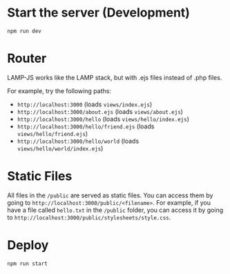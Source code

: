 
# Start the server (Development)

```
npm run dev
```

# Router

LAMP-JS works like the LAMP stack, but with .ejs files instead of .php files.

For example, try the following paths:
* `http://localhost:3000` (loads `views/index.ejs`)
* `http://localhost:3000/about.ejs` (loads `views/about.ejs`) 
* `http://localhost:3000/hello` (loads `views/hello/index.ejs`)
* `http://localhost:3000/hello/friend.ejs` (loads `views/hello/friend.ejs`)
* `http://localhost:3000/hello/world` (loads `views/hello/world/index.ejs`)

# Static Files

All files in the `/public` are served as static files. You can access them by going to `http://localhost:3000/public/<filename>`. For example, if you have a file called `hello.txt` in the `/public` folder, you can access it by going to `http://localhost:3000/public/stylesheets/style.css`.

# Deploy

```
npm run start
```